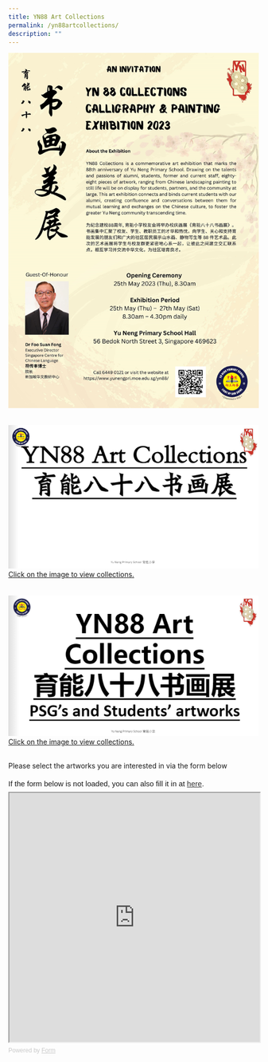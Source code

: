 ```yaml
---
title: YN88 Art Collections
permalink: /yn88artcollections/
description: ""
---
```

![](/images/YN88%20Collections.jpg)
<br><br>


<a href="https://heyzine.com/flip-book/50fe383b49.html"><img src="/images/YN88%20Art%20Collections.png">Click on the image to view collections.</a>
<br><br><br>
<a href="https://heyzine.com/flip-book/44961ddc75.html"><img src="/images/yn88%20art%20collections%20psg's%20and%20students'%20artworks.png">Click on the image to view collections.</a>


<br>Please select the artworks you are interested in via the form below<br>
<div style="font-family: Sans-Serif;
    font-size: 15px;
    color: #000;
    opacity: 0.9;
    padding-top: 5px;
    padding-bottom: 8px;">
  If the form below is not loaded, you can also fill it in at
  <a href="https://form.gov.sg/6423b109f33bd00013432f69">here</a>.
</div>

<!-- Change the width and height values to suit you best -->
<iframe id="iframe" src="https://form.gov.sg/6423b109f33bd00013432f69" style="width: 100%; height: 500px"></iframe>

<div style="font-family: Sans-Serif;
    font-size: 12px;
    color: #999;
    opacity: 0.5;
    padding-top: 5px;">
  Powered by <a href="https://form.gov.sg" style="color: #999">Form</a>
</div>